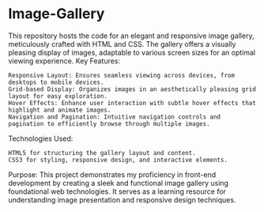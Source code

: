 # Image-Gallery
This repository hosts the code for an elegant and responsive image gallery, meticulously crafted with HTML and CSS. The gallery offers a visually pleasing display of images, adaptable to various screen sizes for an optimal viewing experience.
Key Features:

    Responsive Layout: Ensures seamless viewing across devices, from desktops to mobile devices.
    Grid-based Display: Organizes images in an aesthetically pleasing grid layout for easy exploration.
    Hover Effects: Enhance user interaction with subtle hover effects that highlight and animate images.
    Navigation and Pagination: Intuitive navigation controls and pagination to efficiently browse through multiple images.

Technologies Used:

    HTML5 for structuring the gallery layout and content.
    CSS3 for styling, responsive design, and interactive elements.

Purpose:
This project demonstrates my proficiency in front-end development by creating a sleek and functional image gallery using foundational web technologies. It serves as a learning resource for understanding image presentation and responsive design techniques.
